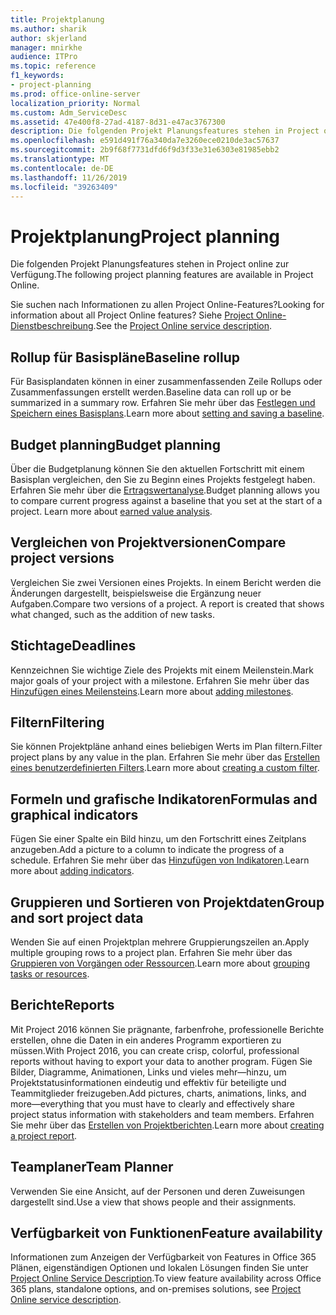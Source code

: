 ```yaml
---
title: Projektplanung
ms.author: sharik
author: skjerland
manager: mnirkhe
audience: ITPro
ms.topic: reference
f1_keywords:
- project-planning
ms.prod: office-online-server
localization_priority: Normal
ms.custom: Adm_ServiceDesc
ms.assetid: 47e400f8-27ad-4187-8d31-e47ac3767300
description: Die folgenden Projekt Planungsfeatures stehen in Project online zur Verfügung.
ms.openlocfilehash: e591d491f76a340da7e3260ece0210de3ac57637
ms.sourcegitcommit: 2b9f68f7731dfd6f9d3f33e31e6303e81985ebb2
ms.translationtype: MT
ms.contentlocale: de-DE
ms.lasthandoff: 11/26/2019
ms.locfileid: "39263409"
---
```

# <a name="project-planning"></a><span data-ttu-id="3ed19-103">Projektplanung</span><span class="sxs-lookup"><span data-stu-id="3ed19-103">Project planning</span></span>

<span data-ttu-id="3ed19-104">Die folgenden Projekt Planungsfeatures stehen in Project online zur Verfügung.</span><span class="sxs-lookup"><span data-stu-id="3ed19-104">The following project planning features are available in Project Online.</span></span>
  
<span data-ttu-id="3ed19-105">Sie suchen nach Informationen zu allen Project Online-Features?</span><span class="sxs-lookup"><span data-stu-id="3ed19-105">Looking for information about all Project Online features?</span></span> <span data-ttu-id="3ed19-106">Siehe [Project Online-Dienstbeschreibung](project-online-service-description.md).</span><span class="sxs-lookup"><span data-stu-id="3ed19-106">See the [Project Online service description](project-online-service-description.md).</span></span>
  
## <a name="baseline-rollup"></a><span data-ttu-id="3ed19-107">Rollup für Basispläne</span><span class="sxs-lookup"><span data-stu-id="3ed19-107">Baseline rollup</span></span>

<span data-ttu-id="3ed19-108">Für Basisplandaten können in einer zusammenfassenden Zeile Rollups oder Zusammenfassungen erstellt werden.</span><span class="sxs-lookup"><span data-stu-id="3ed19-108">Baseline data can roll up or be summarized in a summary row.</span></span> <span data-ttu-id="3ed19-109">Erfahren Sie mehr über das [Festlegen und Speichern eines Basisplans](https://go.microsoft.com/fwlink/p/?LinkId=271346).</span><span class="sxs-lookup"><span data-stu-id="3ed19-109">Learn more about [setting and saving a baseline](https://go.microsoft.com/fwlink/p/?LinkId=271346).</span></span>
  
## <a name="budget-planning"></a><span data-ttu-id="3ed19-110">Budget planning</span><span class="sxs-lookup"><span data-stu-id="3ed19-110">Budget planning</span></span>

<span data-ttu-id="3ed19-p103">Über die Budgetplanung können Sie den aktuellen Fortschritt mit einem Basisplan vergleichen, den Sie zu Beginn eines Projekts festgelegt haben. Erfahren Sie mehr über die [Ertragswertanalyse](https://go.microsoft.com/fwlink/p/?LinkId=271336).</span><span class="sxs-lookup"><span data-stu-id="3ed19-p103">Budget planning allows you to compare current progress against a baseline that you set at the start of a project. Learn more about [earned value analysis](https://go.microsoft.com/fwlink/p/?LinkId=271336).</span></span>
  
## <a name="compare-project-versions"></a><span data-ttu-id="3ed19-113">Vergleichen von Projektversionen</span><span class="sxs-lookup"><span data-stu-id="3ed19-113">Compare project versions</span></span>

<span data-ttu-id="3ed19-p104">Vergleichen Sie zwei Versionen eines Projekts. In einem Bericht werden die Änderungen dargestellt, beispielsweise die Ergänzung neuer Aufgaben.</span><span class="sxs-lookup"><span data-stu-id="3ed19-p104">Compare two versions of a project. A report is created that shows what changed, such as the addition of new tasks.</span></span>
  
## <a name="deadlines"></a><span data-ttu-id="3ed19-116">Stichtage</span><span class="sxs-lookup"><span data-stu-id="3ed19-116">Deadlines</span></span>

<span data-ttu-id="3ed19-117">Kennzeichnen Sie wichtige Ziele des Projekts mit einem Meilenstein.</span><span class="sxs-lookup"><span data-stu-id="3ed19-117">Mark major goals of your project with a milestone.</span></span> <span data-ttu-id="3ed19-118">Erfahren Sie mehr über das [Hinzufügen eines Meilensteins](https://go.microsoft.com/fwlink/p/?LinkId=271339).</span><span class="sxs-lookup"><span data-stu-id="3ed19-118">Learn more about [adding milestones](https://go.microsoft.com/fwlink/p/?LinkId=271339).</span></span>
  
## <a name="filtering"></a><span data-ttu-id="3ed19-119">Filtern</span><span class="sxs-lookup"><span data-stu-id="3ed19-119">Filtering</span></span>

<span data-ttu-id="3ed19-120">Sie können Projektpläne anhand eines beliebigen Werts im Plan filtern.</span><span class="sxs-lookup"><span data-stu-id="3ed19-120">Filter project plans by any value in the plan.</span></span> <span data-ttu-id="3ed19-121">Erfahren Sie mehr über das [Erstellen eines benutzerdefinierten Filters](https://go.microsoft.com/fwlink/p/?LinkId=271341).</span><span class="sxs-lookup"><span data-stu-id="3ed19-121">Learn more about [creating a custom filter](https://go.microsoft.com/fwlink/p/?LinkId=271341).</span></span>
  
## <a name="formulas-and-graphical-indicators"></a><span data-ttu-id="3ed19-122">Formeln und grafische Indikatoren</span><span class="sxs-lookup"><span data-stu-id="3ed19-122">Formulas and graphical indicators</span></span>

<span data-ttu-id="3ed19-123">Fügen Sie einer Spalte ein Bild hinzu, um den Fortschritt eines Zeitplans anzugeben.</span><span class="sxs-lookup"><span data-stu-id="3ed19-123">Add a picture to a column to indicate the progress of a schedule.</span></span> <span data-ttu-id="3ed19-124">Erfahren Sie mehr über das [Hinzufügen von Indikatoren](https://go.microsoft.com/fwlink/p/?LinkId=271340).</span><span class="sxs-lookup"><span data-stu-id="3ed19-124">Learn more about [adding indicators](https://go.microsoft.com/fwlink/p/?LinkId=271340).</span></span>
  
## <a name="group-and-sort-project-data"></a><span data-ttu-id="3ed19-125">Gruppieren und Sortieren von Projektdaten</span><span class="sxs-lookup"><span data-stu-id="3ed19-125">Group and sort project data</span></span>

<span data-ttu-id="3ed19-126">Wenden Sie auf einen Projektplan mehrere Gruppierungszeilen an.</span><span class="sxs-lookup"><span data-stu-id="3ed19-126">Apply multiple grouping rows to a project plan.</span></span> <span data-ttu-id="3ed19-127">Erfahren Sie mehr über das [Gruppieren von Vorgängen oder Ressourcen](https://go.microsoft.com/fwlink/p/?LinkId=271326).</span><span class="sxs-lookup"><span data-stu-id="3ed19-127">Learn more about [grouping tasks or resources](https://go.microsoft.com/fwlink/p/?LinkId=271326).</span></span>
  
## <a name="reports"></a><span data-ttu-id="3ed19-128">Berichte</span><span class="sxs-lookup"><span data-stu-id="3ed19-128">Reports</span></span>

<span data-ttu-id="3ed19-129">Mit Project 2016 können Sie prägnante, farbenfrohe, professionelle Berichte erstellen, ohne die Daten in ein anderes Programm exportieren zu müssen.</span><span class="sxs-lookup"><span data-stu-id="3ed19-129">With Project 2016, you can create crisp, colorful, professional reports without having to export your data to another program.</span></span> <span data-ttu-id="3ed19-130">Fügen Sie Bilder, Diagramme, Animationen, Links und vieles mehr&mdash;hinzu, um Projektstatusinformationen eindeutig und effektiv für beteiligte und Teammitglieder freizugeben.</span><span class="sxs-lookup"><span data-stu-id="3ed19-130">Add pictures, charts, animations, links, and more&mdash;everything that you must have to clearly and effectively share project status information with stakeholders and team members.</span></span> <span data-ttu-id="3ed19-131">Erfahren Sie mehr über das [Erstellen von Projektberichten](https://go.microsoft.com/fwlink/p/?LinkId=271349).</span><span class="sxs-lookup"><span data-stu-id="3ed19-131">Learn more about [creating a project report](https://go.microsoft.com/fwlink/p/?LinkId=271349).</span></span>
  
## <a name="team-planner"></a><span data-ttu-id="3ed19-132">Teamplaner</span><span class="sxs-lookup"><span data-stu-id="3ed19-132">Team Planner</span></span>

<span data-ttu-id="3ed19-133">Verwenden Sie eine Ansicht, auf der Personen und deren Zuweisungen dargestellt sind.</span><span class="sxs-lookup"><span data-stu-id="3ed19-133">Use a view that shows people and their assignments.</span></span> 
  
## <a name="feature-availability"></a><span data-ttu-id="3ed19-134">Verfügbarkeit von Funktionen</span><span class="sxs-lookup"><span data-stu-id="3ed19-134">Feature availability</span></span>

<span data-ttu-id="3ed19-135">Informationen zum Anzeigen der Verfügbarkeit von Features in Office 365 Plänen, eigenständigen Optionen und lokalen Lösungen finden Sie unter [Project Online Service Description](project-online-service-description.md).</span><span class="sxs-lookup"><span data-stu-id="3ed19-135">To view feature availability across Office 365 plans, standalone options, and on-premises solutions, see [Project Online service description](project-online-service-description.md).</span></span>
  
